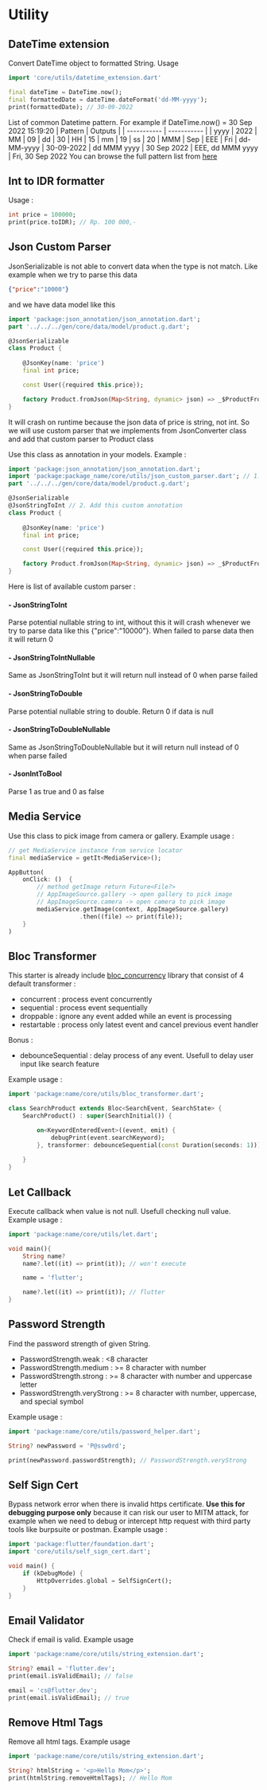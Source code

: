 # Utility

## DateTime extension
Convert DateTime object to formatted String. Usage
```dart
import 'core/utils/datetime_extension.dart'

final dateTime = DateTime.now();
final formattedDate = dateTime.dateFormat('dd-MM-yyyy');
print(formattedDate); // 30-09-2022
```

List of common Datetime pattern. For example if DateTime.now() = 30 Sep 2022 15:19:20
| Pattern   | Outputs     |
| ----------- | ----------- |
| yyyy | 2022
| MM | 09
| dd | 30
| HH | 15
| mm | 19
| ss | 20
| MMM | Sep
| EEE | Fri
| dd-MM-yyyy | 30-09-2022
| dd MMM yyyy | 30 Sep 2022
| EEE, dd MMM yyyy | Fri, 30 Sep 2022
You can browse the full pattern list from [here]('https://api.flutter.dev/flutter/intl/DateFormat-class.html')

## Int to IDR formatter

Usage :
```dart
int price = 100000;
print(price.toIDR); // Rp. 100 000,-
```

## Json Custom Parser
JsonSerializable is not able to convert data when the type is not match. Like example when we try to parse this data
```json
{"price":"10000"}
```
and we have data model like this
```dart
import 'package:json_annotation/json_annotation.dart';
part '../../../gen/core/data/model/product.g.dart';

@JsonSerializable
class Product {
    
    @JsonKey(name: 'price')
    final int price;

    const User({required this.price});

    factory Product.fromJson(Map<String, dynamic> json) => _$ProductFromJson(json);
}
```

It will crash on runtime because the json data of price is string, not int. So we will use custom parser that we implements from JsonConverter class and add that custom parser to Product class

Use this class as annotation in your models. Example :
```dart
import 'package:json_annotation/json_annotation.dart';
import 'package:package_name/core/utils/json_custom_parser.dart'; // 1. Add this import
part '../../../gen/core/data/model/product.g.dart';

@JsonSerializable
@JsonStringToInt // 2. Add this custom annotation
class Product {
    
    @JsonKey(name: 'price')
    final int price;

    const User({required this.price});

    factory Product.fromJson(Map<String, dynamic> json) => _$ProductFromJson(json);
}

```
Here is list of available custom parser :
#### - JsonStringToInt
Parse potential nullable string to int, without this it will crash whenever we try to parse data like this {"price":"10000"}. When failed to parse data then it will return 0
#### - JsonStringToIntNullable
Same as JsonStringToInt but it will return null instead of 0 when parse failed
#### - JsonStringToDouble
Parse potential nullable string to double. Return 0 if data is null
#### - JsonStringToDoubleNullable
Same as JsonStringToDoubleNullable but it will return null instead of 0 when parse failed
#### - JsonIntToBool
Parse 1 as true and 0 as false

## Media Service
Use this class to pick image from camera or gallery.
Example usage :
```dart
// get MediaService instance from service locator
final mediaService = getIt<MediaService>();

AppButton(
    onClick: ()  {
        // method getImage return Future<File?>
        // AppImageSource.gallery -> open gallery to pick image
        // AppImageSource.camera -> open camera to pick image
        mediaService.getImage(context, AppImageSource.gallery)
                    .then((file) => print(file));
    }
)
```

## Bloc Transformer

This starter is already include [bloc_concurrency](https://pub.dev/packages/bloc_concurrency) library that consist of 4 default transformer :
- concurrent : process event concurrently
- sequential : process event sequentially
- droppable : ignore any event added while an event is processing
- restartable : process only latest event and cancel previous event handler

Bonus :
- debounceSequential : delay process of any event. Usefull to delay user input like search feature

Example usage :
```dart
import 'package:name/core/utils/bloc_transformer.dart';

class SearchProduct extends Bloc<SearchEvent, SearchState> {
    SearchProduct() : super(SearchInitial()) {

        on<KeywordEnteredEvent>((event, emit) {
            debugPrint(event.searchKeyword);
        }, transformer: debounceSequential(const Duration(seconds: 1))); // delay user input for 1 sec
    
    }
}
```

## Let Callback
Execute callback when value is not null. Usefull checking null value. Example usage :

```dart
import 'package:name/core/utils/let.dart';

void main(){
    String name?
    name?.let((it) => print(it)); // won't execute

    name = 'flutter';

    name?.let((it) => print(it)); // flutter
}
```

## Password Strength
Find the password strength of given String. 
- PasswordStrength.weak : <8 character
- PasswordStrength.medium : >= 8 character with number
- PasswordStrength.strong : >= 8 character with number and uppercase letter
- PasswordStrength.veryStrong : >= 8 character with number, uppercase, and special symbol

Example usage :
```dart
import 'package:name/core/utils/password_helper.dart';

String? newPassword = 'P@ssw0rd';

print(newPassword.passwordStrength); // PasswordStrength.veryStrong

```

## Self Sign Cert
Bypass network error when there is invalid https certificate. **Use this for debugging purpose only** because it can risk our user to MITM attack, for example when we need to debug or intercept http request with third party tools like burpsuite or postman. Example usage :
```dart
import 'package:flutter/foundation.dart';
import 'core/utils/self_sign_cert.dart';

void main() {
    if (kDebugMode) {
        HttpOverrides.global = SelfSignCert();
    }
}
```

## Email Validator
Check if email is valid. Example usage
```dart
import 'package:name/core/utils/string_extension.dart';

String? email = 'flutter.dev';
print(email.isValidEmail); // false

email = 'cs@flutter.dev';
print(email.isValidEmail); // true

```

## Remove Html Tags
Remove all html tags. Example usage
```dart
import 'package:name/core/utils/string_extension.dart';

String? htmlString = '<p>Hello Mom</p>';
print(htmlString.removeHtmlTags); // Hello Mom

```

